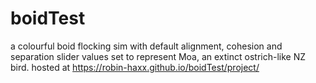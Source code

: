 # boidTest
a colourful boid flocking sim with default alignment, cohesion and separation slider values set to represent Moa, an extinct ostrich-like NZ bird. hosted at https://robin-haxx.github.io/boidTest/project/
